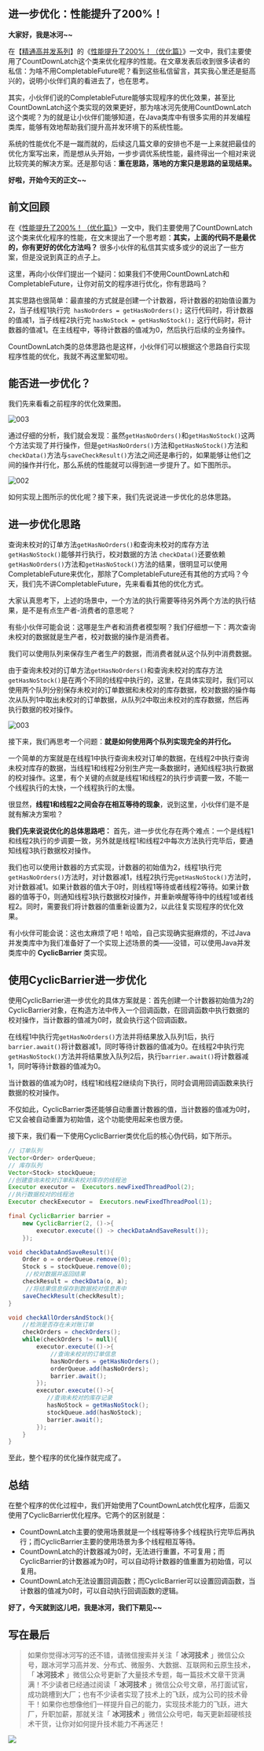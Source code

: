 ## 进一步优化：性能提升了200%！

**大家好，我是冰河~~**

在【[精通高并发系列](https://mp.weixin.qq.com/mp/appmsgalbum?__biz=Mzg4MjU0OTM1OA==&action=getalbum&album_id=1659019088070803460&scene=173&from_msgid=2247494832&from_itemidx=1&count=3&nolastread=1#wechat_redirect)】的《[性能提升了200%！（优化篇）](https://mp.weixin.qq.com/s?__biz=Mzg4MjU0OTM1OA==&mid=2247494832&idx=1&sn=a2ce25f76cfaaf3c26354af226fd26c3&chksm=cf565bb1f821d2a72dad4b9bf49a6f1b449794bdefde0fc9de5b78a4df6b9d743e347fe9993e&token=309533234&lang=zh_CN#rd)》一文中，我们主要使用了CountDownLatch这个类来优化程序的性能。在文章发表后收到很多读者的私信：为啥不用CompletableFuture呢？看到这些私信留言，其实我心里还是挺高兴的，说明小伙伴们真的看进去了，也在思考。

其实，小伙伴们说的CompletableFuture能够实现程序的优化效果，甚至比CountDownLatch这个类实现的效果更好，那为啥冰河先使用CountDownLatch这个类呢？为的就是让小伙伴们能够知道，在Java类库中有很多实用的并发编程类库，能够有效地帮助我们提升高并发环境下的系统性能。

系统的性能优化不是一蹴而就的，后续这几篇文章的安排也不是一上来就把最佳的优化方案写出来，而是想从头开始，一步步调优系统性能，最终得出一个相对来说比较完美的解决方案。还是那句话：**重在思路，落地的方案只是思路的呈现结果。**

**好啦，开始今天的正文~~**

## 前文回顾

在《[性能提升了200%！（优化篇）](https://mp.weixin.qq.com/s?__biz=Mzg4MjU0OTM1OA==&mid=2247494832&idx=1&sn=a2ce25f76cfaaf3c26354af226fd26c3&chksm=cf565bb1f821d2a72dad4b9bf49a6f1b449794bdefde0fc9de5b78a4df6b9d743e347fe9993e&token=309533234&lang=zh_CN#rd)》一文中，我们主要使用了CountDownLatch这个类来优化程序的性能，在文末提出了一个思考题：**其实，上面的代码不是最优的，你有更好的优化方法吗？** 很多小伙伴的私信其实或多或少的说出了一些方案，但是没说到真正的点子上。

这里，再向小伙伴们提出一个疑问：如果我们不使用CountDownLatch和CompletableFuture，让你对前文的程序进行优化，你有思路吗？

其实思路也很简单：最直接的方式就是创建一个计数器，将计数器的初始值设置为2，当子线程1执行完` hasNoOrders = getHasNoOrders();` 这行代码时，将计数器的值减1，当子线程2执行完 `hasNoStock = getHasNoStock();` 这行代码时，将计数器的值减1。在主线程中，等待计数器的值减为0，然后执行后续的业务操作。

CountDownLatch类的总体思路也是这样，小伙伴们可以根据这个思路自行实现程序性能的优化，我就不再这里絮叨啦。

## 能否进一步优化？

我们先来看看之前程序的优化效果图。

![003](images/002/001.png)

通过仔细的分析，我们就会发现：虽然`getHasNoOrders()`和`getHasNoStock()`这两个方法实现了并行操作，但是`getHasNoOrders()`方法和`getHasNoStock()`方法和`checkData()`方法与`saveCheckResult()`方法之间还是串行的，如果能够让他们之间的操作并行化，那么系统的性能就可以得到进一步提升了。如下图所示。

![002](images/002/002.png)



如何实现上图所示的优化呢？接下来，我们先说说进一步优化的总体思路。

## 进一步优化思路

查询未校对的订单方法`getHasNoOrders()`和查询未校对的库存方法`getHasNoStock()`能够并行执行，校对数据的方法 `checkData()`还要依赖`getHasNoOrders()`方法和`getHasNoStock()`方法的结果，很明显可以使用CompletableFuture来优化，那除了CompletableFuture还有其他的方式吗？今天，我们先不讲CompletableFuture，先来看看其他的优化方式。

大家认真思考下，上述的场景中，一个方法的执行需要等待另外两个方法的执行结果，是不是有点生产者-消费者的意思呢？

有些小伙伴可能会说：这哪是生产者和消费者模型啊？我们仔细想一下：两次查询未校对的数据就是生产者，校对数据的操作是消费者。

我们可以使用队列来保存生产者生产的数据，而消费者就从这个队列中消费数据。

由于查询未校对的订单方法`getHasNoOrders()`和查询未校对的库存方法`getHasNoStock()`是在两个不同的线程中执行的，这里，在具体实现时，我们可以使用两个队列分别保存未校对的订单数据和未校对的库存数据，校对数据的操作每次从队列1中取出未校对的订单数据，从队列2中取出未校对的库存数据，然后再执行数据的校对操作。

![003](images/002/003.png)

接下来，我们再思考一个问题：**就是如何使用两个队列实现完全的并行化。**

一个简单的方案就是在线程1中执行查询未校对订单的数据，在线程2中执行查询未校对库存的数据，当线程1和线程2分别生产完一条数据时，通知线程3执行数据的校对操作。这里，有个关键的点就是线程1和线程2的执行步调要一致，不能一个线程执行的太快，一个线程执行的太慢。

很显然，**线程1和线程2之间会存在相互等待的现象**，说到这里，小伙伴们是不是就有解决方案啦？

**我们先来说说优化的总体思路吧：** 首先，进一步优化存在两个难点：一个是线程1和线程2执行的步调要一致，另外就是线程1和线程2中每次方法执行完毕后，要通知线程3执行数据校对操作。

我们也可以使用计数器的方式实现，计数器的初始值为2，线程1执行完`getHasNoOrders()`方法时，对计数器减1，线程2执行完`getHasNoStock()`方法时，对计数器减1。如果计数器的值大于0时，则线程1等待或者线程2等待。如果计数器的值等于0，则通知线程3执行数据校对操作，并重新唤醒等待中的线程1或者线程2。同时，需要我们将计数器的值重新设置为2，以此往复实现程序的优化效果。

有小伙伴可能会说：这也太麻烦了吧！哈哈，自己实现确实挺麻烦的，不过Java并发类库中为我们准备好了一个实现上述场景的类——没错，可以使用Java并发类库中的 **CyclicBarrier** 类实现。

## 使用CyclicBarrier进一步优化

使用CyclicBarrier进一步优化的具体方案就是：首先创建一个计数器初始值为2的CyclicBarrier对象，在构造方法中传入一个回调函数，在回调函数中执行数据的校对操作，当计数器的值减为0时，就会执行这个回调函数。

在线程1中执行完`getHasNoOrders()`方法并将结果放入队列1后，执行`barrier.await()`将计数器减1，同时等待计数器的值减为0。在线程2中执行完`getHasNoStock()`方法并将结果放入队列2后，执行`barrier.await()`将计数器减1，同时等待计数器的值减为0。

当计数器的值减为0时，线程1和线程2继续向下执行，同时会调用回调函数来执行数据的校对操作。

不仅如此，CyclicBarrier类还能够自动重置计数器的值，当计数器的值减为0时，它又会被自动重置为初始值，这个功能使用起来也很方便。

接下来，我们看一下使用CyclicBarrier类优化后的核心伪代码，如下所示。

```java
// 订单队列
Vector<Order> orderQueue;
// 库存队列
Vector<Stock> stockQueue;
//创建查询未校对订单和未校对库存的线程池
Executor executor =  Executors.newFixedThreadPool(2);
//执行数据校对的线程池
Executor checkExecutor =  Executors.newFixedThreadPool(1);

final CyclicBarrier barrier =
    new CyclicBarrier(2, ()->{
        executor.execute(() -> checkDataAndSaveResult());
    });

void checkDataAndSaveResult(){
    Order o = orderQueue.remove(0);
    Stock s = stockQueue.remove(0);
     //校对数据并返回结果
    checkResult = checkData(o, a);
     //将结果信息保存到数据校对信息表中
    saveCheckResult(checkResult);
}

void checkAllOrdersAndStock(){
    //检测是否存在未对账订单
    checkOrders = checkOrders();
    while(checkOrders != null){
        executor.execute(()->{
            //查询未校对的订单信息
            hasNoOrders = getHasNoOrders();
            orderQueue.add(hasNoOrders);
            barrier.await();
        });
        executor.execute(()->{
           //查询未校对的库存记录
           hasNoStock = getHasNoStock();
           stockQueue.add(hasNoStock);
           barrier.await();
        });
    }
}
```

至此，整个程序的优化操作就完成了。

## 总结

在整个程序的优化过程中，我们开始使用了CountDownLatch优化程序，后面又使用了CyclicBarrier优化程序。它两个的区别就是：

* CountDownLatch主要的使用场景就是一个线程等待多个线程执行完毕后再执行；而CyclicBarrier主要的使用场景为多个线程相互等待。
* CountDownLatch的计数器减为0时，无法进行重置，不可复用；而CyclicBarrier的计数器减为0时，可以自动将计数器的值重置为初始值，可以复用。
* CountDownLatch无法设置回调函数；而CyclicBarrier可以设置回调函数，当计数器的值减为0时，可以自动执行回调函数的逻辑。

**好了，今天就到这儿吧，我是冰河，我们下期见~~**

## 写在最后

> 如果你觉得冰河写的还不错，请微信搜索并关注「 **冰河技术** 」微信公众号，跟冰河学习高并发、分布式、微服务、大数据、互联网和云原生技术，「 **冰河技术** 」微信公众号更新了大量技术专题，每一篇技术文章干货满满！不少读者已经通过阅读「 **冰河技术** 」微信公众号文章，吊打面试官，成功跳槽到大厂；也有不少读者实现了技术上的飞跃，成为公司的技术骨干！如果你也想像他们一样提升自己的能力，实现技术能力的飞跃，进大厂，升职加薪，那就关注「 **冰河技术** 」微信公众号吧，每天更新超硬核技术干货，让你对如何提升技术能力不再迷茫！


![](https://img-blog.csdnimg.cn/20200906013715889.png)